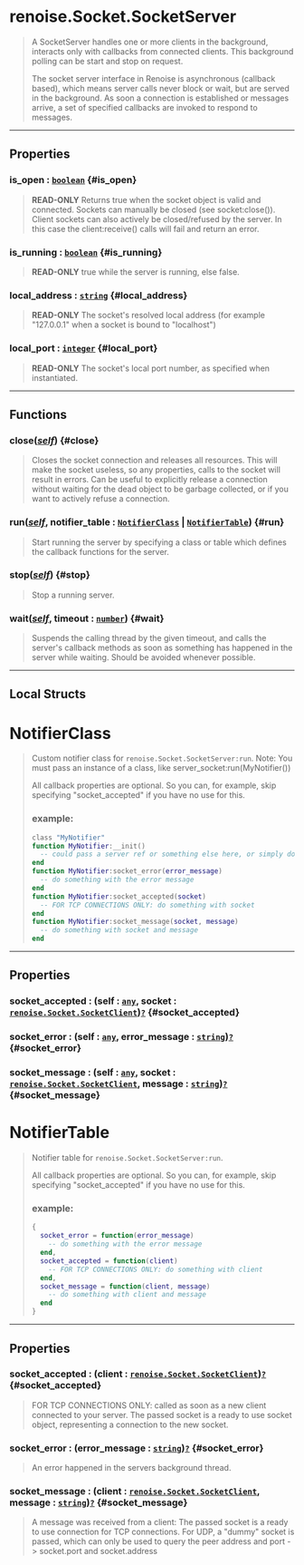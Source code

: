 # renoise.Socket.SocketServer  
> A SocketServer handles one or more clients in the background, interacts
> only with callbacks from connected clients. This background polling can be
> start and stop on request.
> 
> The socket server interface in Renoise is asynchronous (callback based), which
> means server calls never block or wait, but are served in the background.
> As soon a connection is established or messages arrive, a set of specified
> callbacks are invoked to respond to messages.  

<!-- toc -->
  

---  
## Properties
### is_open : [`boolean`](../../API/builtins/boolean.md) {#is_open}
> **READ-ONLY** Returns true when the socket object is valid and connected.
> Sockets can manually be closed (see socket:close()). Client sockets can also
> actively be closed/refused by the server. In this case the client:receive()
> calls will fail and return an error.

### is_running : [`boolean`](../../API/builtins/boolean.md) {#is_running}
> **READ-ONLY** true while the server is running, else false.

### local_address : [`string`](../../API/builtins/string.md) {#local_address}
> **READ-ONLY** The socket's resolved local address (for example "127.0.0.1"
> when a socket is bound to "localhost")

### local_port : [`integer`](../../API/builtins/integer.md) {#local_port}
> **READ-ONLY** The socket's local port number, as specified when instantiated.

  

---  
## Functions
### close([*self*](../../API/builtins/self.md)) {#close}
> Closes the socket connection and releases all resources. This will make
> the socket useless, so any properties, calls to the socket will result in
> errors. Can be useful to explicitly release a connection without waiting for
> the dead object to be garbage collected, or if you want to actively refuse a
> connection.
### run([*self*](../../API/builtins/self.md), notifier_table : [`NotifierClass`](#notifierclass) | [`NotifierTable`](#notifiertable)) {#run}
> Start running the server by specifying a class or table which defines the
> callback functions for the server.
### stop([*self*](../../API/builtins/self.md)) {#stop}
> Stop a running server.
### wait([*self*](../../API/builtins/self.md), timeout : [`number`](../../API/builtins/number.md)) {#wait}
> Suspends the calling thread by the given timeout, and calls the server's
> callback methods as soon as something has happened in the server while
> waiting. Should be avoided whenever possible.  



---  
## Local Structs  
# NotifierClass  
> Custom notifier class for `renoise.Socket.SocketServer:run`.
> Note: You must pass an instance of a class, like server_socket:run(MyNotifier())
> 
> All callback properties are optional. So you can, for example, skip specifying
> "socket_accepted" if you have no use for this.
> 
> ### example:
> ```lua
> class "MyNotifier"
> function MyNotifier:__init()
>   -- could pass a server ref or something else here, or simply do nothing
> end
> function MyNotifier:socket_error(error_message)
>   -- do something with the error message
> end
> function MyNotifier:socket_accepted(socket)
>   -- FOR TCP CONNECTIONS ONLY: do something with socket
> end
> function MyNotifier:socket_message(socket, message)
>   -- do something with socket and message
> end
> ```  

<!-- toc -->
  

---  
## Properties
### socket_accepted : (self : [`any`](../../API/builtins/any.md), socket : [`renoise.Socket.SocketClient`](../../API/renoise/renoise.Socket.SocketClient.md))[`?`](../../API/builtins/nil.md) {#socket_accepted}
### socket_error : (self : [`any`](../../API/builtins/any.md), error_message : [`string`](../../API/builtins/string.md))[`?`](../../API/builtins/nil.md) {#socket_error}
### socket_message : (self : [`any`](../../API/builtins/any.md), socket : [`renoise.Socket.SocketClient`](../../API/renoise/renoise.Socket.SocketClient.md), message : [`string`](../../API/builtins/string.md))[`?`](../../API/builtins/nil.md) {#socket_message}
  

  
# NotifierTable  
> Notifier table for `renoise.Socket.SocketServer:run`.
> 
> All callback properties are optional. So you can, for example, skip specifying
> "socket_accepted" if you have no use for this.
> 
> ### example:
> ```lua
> {
>   socket_error = function(error_message)
>     -- do something with the error message
>   end,
>   socket_accepted = function(client)
>     -- FOR TCP CONNECTIONS ONLY: do something with client
>   end,
>   socket_message = function(client, message)
>     -- do something with client and message
>   end
> }
> ```  

<!-- toc -->
  

---  
## Properties
### socket_accepted : (client : [`renoise.Socket.SocketClient`](../../API/renoise/renoise.Socket.SocketClient.md))[`?`](../../API/builtins/nil.md) {#socket_accepted}
> FOR TCP CONNECTIONS ONLY: called as soon as a new client
> connected to your server. The passed socket is a ready to use socket
> object, representing a connection to the new socket.

### socket_error : (error_message : [`string`](../../API/builtins/string.md))[`?`](../../API/builtins/nil.md) {#socket_error}
> An error happened in the servers background thread.

### socket_message : (client : [`renoise.Socket.SocketClient`](../../API/renoise/renoise.Socket.SocketClient.md), message : [`string`](../../API/builtins/string.md))[`?`](../../API/builtins/nil.md) {#socket_message}
> A message was received from a client: The passed socket is a ready
> to use connection for TCP connections. For UDP, a "dummy" socket is
> passed, which can only be used to query the peer address and port
> -> socket.port and socket.address

  

  

